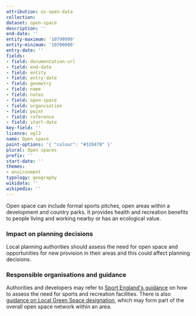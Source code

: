 ```yaml
---
attribution: os-open-data
collection:
dataset: open-space
description: ''
end-date: ''
entity-maximum: '10799999'
entity-minimum: '10700000'
entry-date: ''
fields:
- field: documentation-url
- field: end-date
- field: entity
- field: entry-date
- field: geometry
- field: name
- field: notes
- field: open-space
- field: organisation
- field: point
- field: reference
- field: start-date
key-field: ''
licence: ogl3
name: Open space
paint-options: '{ "colour": "#328478" }'
plural: Open spaces
prefix: ''
start-date: ''
themes:
- environment
typology: geography
wikidata: ''
wikipedia: ''
---
```


Open space can include formal sports pitches, open areas within a development and country parks. It provides health and recreation benefits to people living and working nearby or has an ecological value.

### Impact on planning decisions

Local planning authorities should assess the need for open space and opportunities for new provision in their areas and this could affect planning decisions.

### Responsible organisations and guidance

Authorities and developers may refer to [Sport England's guidance](http://www.sportengland.org/facilities-planning/planning-for-sport/planning-tools-and-guidance/) on how to assess the need for sports and recreation facilities. There is also [guidance on Local Green Space designation](https://www.gov.uk/guidance/open-space-sports-and-recreation-facilities-public-rights-of-way-and-local-green-space#Local-Green-Space-designation), which may form part of the overall open space network within an area.
